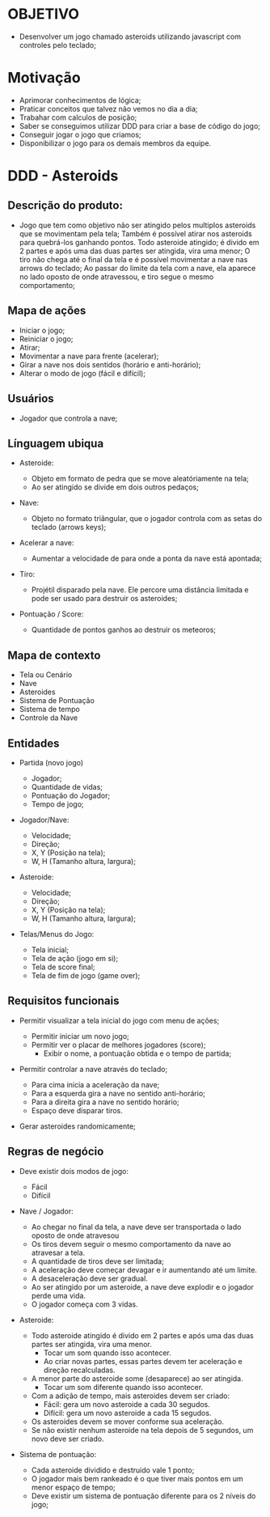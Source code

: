 # OBJETIVO

- Desenvolver um jogo chamado asteroids utilizando javascript com controles pelo teclado;

# Motivação

- Aprimorar conhecimentos de lógica;
- Praticar conceitos que talvez não vemos no dia a dia;
- Trabahar com calculos de posição;
- Saber se conseguimos utilizar DDD para criar a base de código do jogo;
- Conseguir jogar o jogo que criamos;
- Disponibilizar o jogo para os demais membros da equipe.

# DDD - Asteroids

## Descrição do produto:

- Jogo que tem como objetivo não ser atingido pelos multiplos asteroids que se movimentam pela tela;
Também é possível atirar nos asteroids para quebrá-los ganhando pontos. Todo asteroide atingido;
é divido em 2 partes e após uma das duas partes ser atingida, vira uma menor;
O tiro não chega até o final da tela e é possível movimentar a nave nas arrows do teclado;
Ao passar do limite da tela com a nave, ela aparece no lado oposto de onde atravessou, e tiro segue o mesmo comportamento;

## Mapa de ações

- Iniciar o jogo;
- Reiniciar o jogo;
- Atirar;
- Movimentar a nave para frente (acelerar);
- Girar a nave nos dois sentidos (horário e anti-horário);
- Alterar o modo de jogo (fácil e difícil);

## Usuários

 - Jogador que controla a nave;

## Línguagem ubiqua

- Asteroide:
    - Objeto em formato de pedra que se move aleatóriamente na tela;
    - Ao ser atingido se divide em dois outros pedaços;

- Nave:
    - Objeto no formato triângular, que o jogador controla com as setas do teclado (arrows keys);

- Acelerar a nave:
    - Aumentar a velocidade de para onde a ponta da nave está apontada;

- Tiro:
    - Projétil disparado pela nave. Ele percore uma distância limitada e pode ser usado para destruir os asteroides;

- Pontuação / Score:
    - Quantidade de pontos ganhos ao destruir os meteoros;

## Mapa de contexto

 - Tela ou Cenário
 - Nave
 - Asteroides
 - Sistema de Pontuação
 - Sistema de tempo
 - Controle da Nave

## Entidades

- Partida (novo jogo)
    - Jogador;
    - Quantidade de vidas;
    - Pontuação do Jogador;
    - Tempo de jogo;

- Jogador/Nave:
    - Velocidade;
    - Direção;
    - X, Y (Posição na tela);
    - W, H (Tamanho altura, largura);

- Asteroide:
    - Velocidade;
    - Direção;
    - X, Y (Posição na tela);
    - W, H (Tamanho altura, largura);

- Telas/Menus do Jogo:
    - Tela inicial;
    - Tela de ação (jogo em si);
    - Tela de score final;
    - Tela de fim de jogo (game over);
## Requisitos funcionais

- Permitir visualizar a tela inicial do jogo com menu de ações;
    - Permitir iniciar um novo jogo;
    - Permitir ver o placar de melhores jogadores (score);
        - Exibir o nome, a pontuação obtida e o tempo de partida;

- Permitir controlar a nave através do teclado;
    - Para cima inicia a aceleração da nave;
    - Para a esquerda gira a nave no sentido anti-horário;
    - Para a direita gira a nave no sentido horário;
    - Espaço deve disparar tiros.

- Gerar asteroides randomicamente;


## Regras de negócio

- Deve existir dois modos de jogo:
    - Fácil
    - Difícil

- Nave / Jogador:
    - Ao chegar no final da tela, a nave deve ser transportada o lado oposto de onde atravesou
    - Os tiros devem seguir o mesmo comportamento da nave ao atravesar a tela.
    - A quantidade de tiros deve ser limitada;
    - A aceleração deve começar devagar e ir aumentando até um limite.
    - A desaceleração deve ser gradual.
    - Ao ser atingido por um asteroide, a nave deve explodir e o jogador perde uma vida.
    - O jogador começa com 3 vidas.

 - Asteroide:
    - Todo asteroide atingido é divido em 2 partes e após uma das duas partes ser atingida, vira uma menor.
        - Tocar um som quando isso acontecer.
        - Ao criar novas partes, essas partes devem ter aceleração e direção recalculadas.
    - A menor parte do asteroide some (desaparece) ao ser atingida.
        - Tocar um som diferente quando isso acontecer.
    - Com a adição de tempo, mais asteroides devem ser criado:
        - Fácil: gera um novo asteroide a cada 30 segudos.
        - Difícil: gera um novo asteroide a cada 15 segudos.
    - Os asteroides devem se mover conforme sua aceleração.
    - Se não existir nenhum asteroide na tela depois de 5 segundos, um novo deve ser criado.

- Sistema de pontuação:
    - Cada asteroide dividido e destruido vale 1 ponto;
    - O jogador mais bem rankeado é o que tiver mais pontos em um menor espaço de tempo;
    - Deve existir um sistema de pontuação diferente para os 2 níveis do jogo;
